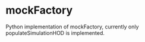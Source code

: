 # mockFactory
Python implementation of mockFactory, currently only populateSimulationHOD is implemented.
